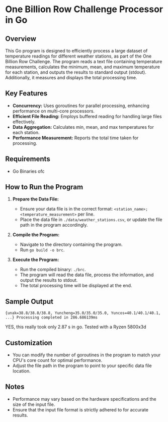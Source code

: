 # One Billion Row Challenge Processor in Go

## Overview

This Go program is designed to efficiently process a large dataset of temperature readings for different weather stations, as part of the One Billion Row Challenge. The program reads a text file containing temperature measurements, calculates the minimum, mean, and maximum temperature for each station, and outputs the results to standard output (stdout). Additionally, it measures and displays the total processing time.

## Key Features

- **Concurrency:** Uses goroutines for parallel processing, enhancing performance on multi-core processors.
- **Efficient File Reading:** Employs buffered reading for handling large files effectively.
- **Data Aggregation:** Calculates min, mean, and max temperatures for each station.
- **Performance Measurement:** Reports the total time taken for processing.

## Requirements

- Go Binaries ofc

## How to Run the Program

1. **Prepare the Data File:**
   - Ensure your data file is in the correct format: `<station_name>;<temperature_measurement>` per line.
   - Place the data file in `./data/weather_stations.csv`, or update the file path in the program accordingly.

2. **Compile the Program:**
   - Navigate to the directory containing the program.
   - Run `go build -o brc`.

3. **Execute the Program:**
   - Run the compiled binary: `./brc`.
   - The program will read the data file, process the information, and output the results to stdout.
   - The total processing time will be displayed at the end.

## Sample Output

`
{unak=38.8/38.8/38.8, Yuncheng=35.0/35.0/35.0, Yuncos=40.1/40.1/40.1, ...}
Processing completed in 286.686139ms
`

YES, this really took only 2.87 s in go. Tested with a Ryzen 5800x3d

## Customization

- You can modify the number of goroutines in the program to match your CPU's core count for optimal performance.
- Adjust the file path in the program to point to your specific data file location.

## Notes

- Performance may vary based on the hardware specifications and the size of the input file.
- Ensure that the input file format is strictly adhered to for accurate results.
